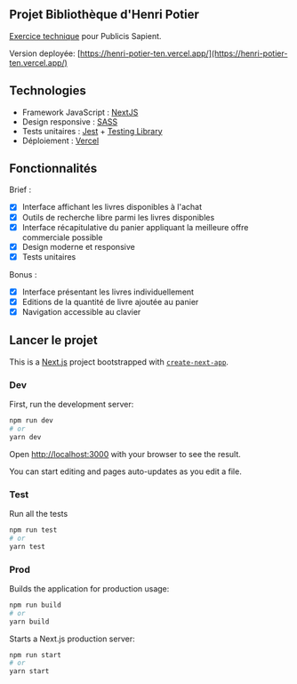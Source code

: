 ## Projet Bibliothèque d'Henri Potier

[Exercice technique](https://github.com/xebia-france/recruitment-tests/blob/master/ExerciceFront.md) pour Publicis Sapient.

Version deployée: [https://henri-potier-ten.vercel.app/](https://henri-potier-ten.vercel.app/)

## Technologies

- Framework JavaScript : [NextJS](https://nextjs.org/)
- Design responsive : [SASS](https://sass-lang.com/)
- Tests unitaires : [Jest](https://jestjs.io/fr/) + [Testing Library](https://testing-library.com/)
- Déploiement : [Vercel](https://vercel.com/)

## Fonctionnalités

Brief :

- [x] Interface affichant les livres disponibles à l'achat
- [x] Outils de recherche libre parmi les livres disponibles
- [x] Interface récapitulative du panier appliquant la meilleure offre commerciale possible
- [x] Design moderne et responsive
- [x] Tests unitaires

Bonus :

- [x] Interface présentant les livres individuellement
- [x] Editions de la quantité de livre ajoutée au panier
- [x] Navigation accessible au clavier

## Lancer le projet

This is a [Next.js](https://nextjs.org/) project bootstrapped with [`create-next-app`](https://github.com/vercel/next.js/tree/canary/packages/create-next-app).

### Dev

First, run the development server:

```bash
npm run dev
# or
yarn dev
```

Open [http://localhost:3000](http://localhost:3000) with your browser to see the result.

You can start editing and pages auto-updates as you edit a file.

### Test

Run all the tests

```bash
npm run test
# or
yarn test
```

### Prod

Builds the application for production usage:

```bash
npm run build
# or
yarn build
```

Starts a Next.js production server:

```bash
npm run start
# or
yarn start
```
